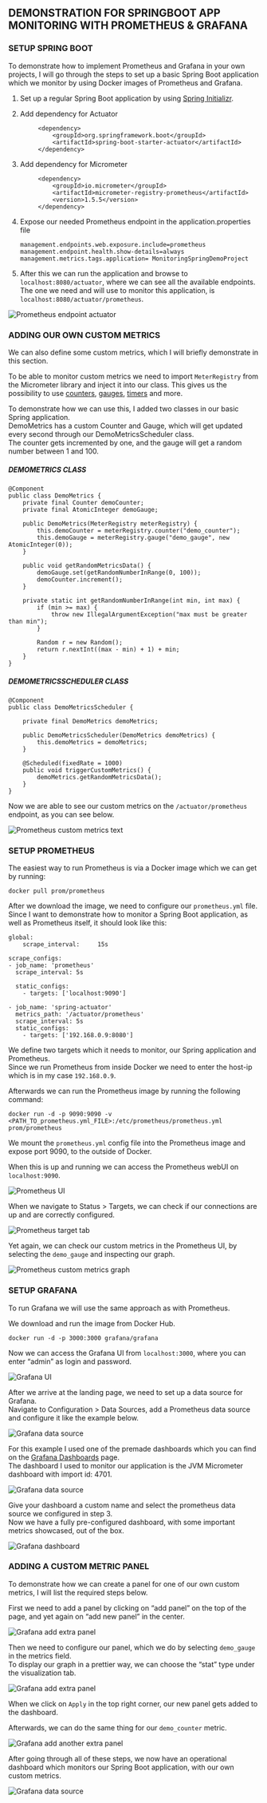 ## DEMONSTRATION FOR SPRINGBOOT APP MONITORING WITH PROMETHEUS & GRAFANA

### SETUP SPRING BOOT

To demonstrate how to implement Prometheus and Grafana in your own projects, I will go through the steps to set up a basic Spring Boot application which we monitor by using Docker images of Prometheus and Grafana.

1.  Set up a regular Spring Boot application by using  [Spring Initializr](https://start.spring.io/).
    
2.  Add dependency for Actuator
    
    ```
         <dependency>
             <groupId>org.springframework.boot</groupId>
             <artifactId>spring-boot-starter-actuator</artifactId>
         </dependency>
    
    ```
    
3.  Add dependency for Micrometer
    
    ```
         <dependency>
             <groupId>io.micrometer</groupId>
             <artifactId>micrometer-registry-prometheus</artifactId>
             <version>1.5.5</version>
         </dependency>
    
    ```
    
4.  Expose our needed Prometheus endpoint in the application.properties file
    
    ```
    management.endpoints.web.exposure.include=prometheus
    management.endpoint.health.show-details=always
    management.metrics.tags.application= MonitoringSpringDemoProject
    
    ```
    
5.  After this we can run the application and browse to  `localhost:8080/actuator`, where we can see all the available endpoints. The one we need and will use to monitor this application, is  `localhost:8080/actuator/prometheus`.

![Prometheus endpoint actuator](../screenshots/prometheus-endpointPNG.jpg)

### ADDING OUR OWN CUSTOM METRICS

We can also define some custom metrics, which I will briefly demonstrate in this section.

To be able to monitor custom metrics we need to import  `MeterRegistry`  from the Micrometer library and inject it into our class. This gives us the possibility to use  [counters](https://github.com/micrometer-metrics/micrometer/blob/master/micrometer-core/src/main/java/io/micrometer/core/instrument/Counter.java#L25),  [gauges](https://github.com/micrometer-metrics/micrometer/blob/master/micrometer-core/src/main/java/io/micrometer/core/instrument/Gauge.java#L23),  [timers](https://github.com/micrometer-metrics/micrometer/blob/master/micrometer-core/src/main/java/io/micrometer/core/instrument/Timer.java#L34)  and more.

To demonstrate how we can use this, I added two classes in our basic Spring application.  
DemoMetrics has a custom Counter and Gauge, which will get updated every second through our DemoMetricsScheduler class.  
The counter gets incremented by one, and the gauge will get a random number between 1 and 100.

##### DEMOMETRICS CLASS

```
@Component
public class DemoMetrics {
    private final Counter demoCounter;
    private final AtomicInteger demoGauge;

    public DemoMetrics(MeterRegistry meterRegistry) {
        this.demoCounter = meterRegistry.counter("demo_counter");
        this.demoGauge = meterRegistry.gauge("demo_gauge", new AtomicInteger(0));
    }

    public void getRandomMetricsData() {
        demoGauge.set(getRandomNumberInRange(0, 100));
        demoCounter.increment();
    }

    private static int getRandomNumberInRange(int min, int max) {
        if (min >= max) {
            throw new IllegalArgumentException("max must be greater than min");
        }

        Random r = new Random();
        return r.nextInt((max - min) + 1) + min;
    }
}

```

##### DEMOMETRICSSCHEDULER CLASS

```
@Component
public class DemoMetricsScheduler {

    private final DemoMetrics demoMetrics;

    public DemoMetricsScheduler(DemoMetrics demoMetrics) {
        this.demoMetrics = demoMetrics;
    }

    @Scheduled(fixedRate = 1000)
    public void triggerCustomMetrics() {
        demoMetrics.getRandomMetricsData();
    }
}

```

Now we are able to see our custom metrics on the  `/actuator/prometheus`  endpoint, as you can see below.

![Prometheus custom metrics text](../screenshots/custom_metricsPNG.jpg)

### SETUP PROMETHEUS

The easiest way to run Prometheus is via a Docker image which we can get by running:

```
docker pull prom/prometheus

```

After we download the image, we need to configure our  `prometheus.yml`  file. Since I want to demonstrate how to monitor a Spring Boot application, as well as Prometheus itself, it should look like this:

```
global:
    scrape_interval:     15s

scrape_configs:
- job_name: 'prometheus'
  scrape_interval: 5s

  static_configs:
    - targets: ['localhost:9090']

- job_name: 'spring-actuator'
  metrics_path: '/actuator/prometheus'
  scrape_interval: 5s
  static_configs:
    - targets: ['192.168.0.9:8080']

```

We define two targets which it needs to monitor, our Spring application and Prometheus.  
Since we run Prometheus from inside Docker we need to enter the host-ip which is in my case  `192.168.0.9`.

Afterwards we can run the Prometheus image by running the following command:

```
docker run -d -p 9090:9090 -v <PATH_TO_prometheus.yml_FILE>:/etc/prometheus/prometheus.yml prom/prometheus 

```

We mount the  `prometheus.yml`  config file into the Prometheus image and expose port 9090, to the outside of Docker.

When this is up and running we can access the Prometheus webUI on  `localhost:9090`.

![Prometheus UI](../screenshots/prometheusUIPNG.jpg)

When we navigate to Status > Targets, we can check if our connections are up and are correctly configured.

![Prometheus target tab](../screenshots/prometheus-targetPNG.jpg)

Yet again, we can check our custom metrics in the Prometheus UI, by selecting the  `demo_gauge`  and inspecting our graph.

![Prometheus custom metrics graph](../screenshots/custom-graphPNG.jpg)

### SETUP GRAFANA

To run Grafana we will use the same approach as with Prometheus.

We download and run the image from Docker Hub.

```
docker run -d -p 3000:3000 grafana/grafana

```

Now we can access the Grafana UI from  `localhost:3000`, where you can enter “admin” as login and password.

![Grafana UI](../screenshots/grafana-uiPNG.jpg)

After we arrive at the landing page, we need to set up a data source for Grafana.  
Navigate to Configuration > Data Sources, add a Prometheus data source and configure it like the example below.

![Grafana data source](../screenshots/grafana-datasourcePNG.jpg)

For this example I used one of the premade dashboards which you can find on the  [Grafana Dashboards](https://grafana.com/grafana/dashboards)  page.  
The dashboard I used to monitor our application is the JVM Micrometer dashboard with import id: 4701.

![Grafana data source](../screenshots/grafana-importPNG.jpg)

Give your dashboard a custom name and select the prometheus data source we configured in step 3.  
Now we have a fully pre-configured dashboard, with some important metrics showcased, out of the box.

![Grafana dashboard](../screenshots/graf-donePNG.jpg)

### ADDING A CUSTOM METRIC PANEL

To demonstrate how we can create a panel for one of our own custom metrics, I will list the required steps below.

First we need to add a panel by clicking on “add panel” on the top of the page, and yet again on “add new panel” in the center.

![Grafana add extra panel](../screenshots/graf-add-panelPNG.jpg)

Then we need to configure our panel, which we do by selecting  `demo_gauge`  in the metrics field.  
To display our graph in a prettier way, we can choose the “stat” type under the visualization tab.

![Grafana add extra panel](../screenshots/graf-custom-panel-gaugePNG.jpg)

When we click on  `Apply`  in the top right corner, our new panel gets added to the dashboard.

Afterwards, we can do the same thing for our  `demo_counter`  metric.

![Grafana add another extra panel](../screenshots/graf-custom-panel-counterPNG.jpg)

After going through all of these steps, we now have an operational dashboard which monitors our Spring Boot application, with our own custom metrics.

![Grafana data source](../screenshots/graf-dashPNG.jpg)
